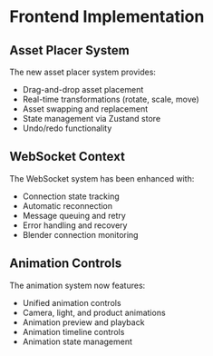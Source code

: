 # Frontend Implementation

## Asset Placer System

The new asset placer system provides:

- Drag-and-drop asset placement
- Real-time transformations (rotate, scale, move)
- Asset swapping and replacement
- State management via Zustand store
- Undo/redo functionality

## WebSocket Context

The WebSocket system has been enhanced with:

- Connection state tracking
- Automatic reconnection
- Message queuing and retry
- Error handling and recovery
- Blender connection monitoring

## Animation Controls

The animation system now features:

- Unified animation controls
- Camera, light, and product animations
- Animation preview and playback
- Animation timeline controls
- Animation state management
